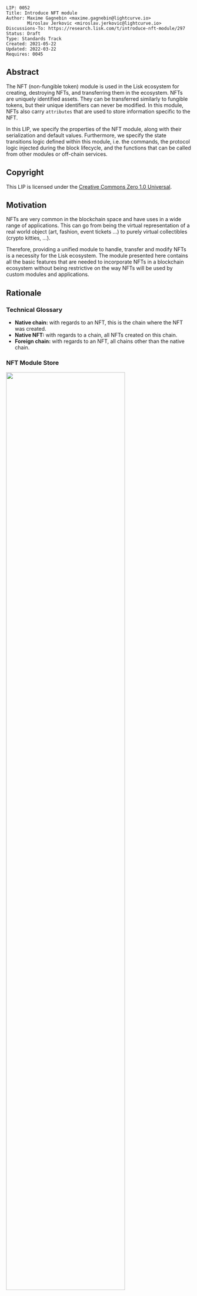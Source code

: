 ```
LIP: 0052
Title: Introduce NFT module
Author: Maxime Gagnebin <maxime.gagnebin@lightcurve.io>
        Miroslav Jerkovic <miroslav.jerkovic@lightcurve.io>
Discussions-To: https://research.lisk.com/t/introduce-nft-module/297
Status: Draft
Type: Standards Track
Created: 2021-05-22
Updated: 2022-03-22
Requires: 0045
```

## Abstract

The NFT (non-fungible token) module is used in the Lisk ecosystem for creating, destroying NFTs, and transferring them in the ecosystem. NFTs are uniquely identified assets. They can be transferred similarly to fungible tokens, but their unique identifiers can never be modified. In this module, NFTs also carry `attributes` that are used to store information specific to the NFT.

In this LIP, we specify the properties of the NFT module, along with their serialization and default values. Furthermore, we specify the state transitions logic defined within this module, i.e. the commands, the protocol logic injected during the block lifecycle, and the functions that can be called from other modules or off-chain services.

## Copyright

This LIP is licensed under the [Creative Commons Zero 1.0 Universal](https://creativecommons.org/publicdomain/zero/1.0/).

## Motivation

NFTs are very common in the blockchain space and have uses in a wide range of applications. This can go from being the virtual representation of a real world object (art, fashion, event tickets ...) to purely virtual collectibles (crypto kitties, ...).

Therefore, providing a unified module to handle, transfer and modify NFTs is a necessity for the Lisk ecosystem. The module presented here contains all the basic features that are needed to incorporate NFTs in a blockchain ecosystem without being restrictive on the way NFTs will be used by custom modules and applications.

## Rationale

### Technical Glossary

- **Native chain:** with regards to an NFT, this is the chain where the NFT was created.
- **Native NFT:** with regards to a chain, all NFTs created on this chain.
- **Foreign chain:** with regards to an NFT, all chains other than the native chain.

### NFT Module Store

<img src="lip-0052/nft_module_store.png" width="80%">

_Figure 1: The NFT module store is divided into 5 substores. All NFTs held by users are stored sequentially in the user substore with keys given by the user address and the NFT ID._

#### NFT Store

The NFT store contains entries for all NFTs present on the native chain, as well as entries for all native NFTs that have been sent cross-chain to a foreign chain. Each entry contains three properties:

- The `owner` property can either be a 20 bytes long user address or a 4 bytes long chain ID. In the latter case, the NFT is a native NFT that has been sent cross-chain to a foreign chain and is escrowed.
- The `lockingModule` property stores the information regarding the locking status of the NFT. If the NFT is unlocked, this property will have the value `NFT_NOT_LOCKED`, whereas if the NFT is locked, this property will store the locking module name.
- The `attributes` property can be used by custom applications to store information about the NFT, or modify interactions with the NFT.

#### User Substore

In the proposed solution, all NFTs associated with a given address are stored sequentially in the user substore part of the state. In this way, getting all NFTs of a given account can be done efficiently. This is in contrast to specifications (like [ERC 721](https://github.com/ethereum/EIPs/blob/master/EIPS/eip-721.md) without optional extensions) where the NFT owner is only stored as one of the NFTs properties. We think that this feature is useful in an account-based blockchain ecosystem and the user substore is designed accordingly.

### NFT Identifier

To identify NFTs in the Lisk ecosystem, we introduce the `nftID`, a unique NFT identifier in the ecosystem. It is a 16 bytes long concatenation of the 4 bytes long `chainID`, the [chain ID][lip-0043] of the chain creating the NFT, the 4 bytes long serialization of a `collection` integer, chosen when the NFT is created, and a 8 bytes long serialization of an `index` integer, automatically assigned at the NFT creation.

This allows chains to define multiple sets of NFTs, each identified by their respective collection. Each collection can then easily have its own attributes schema and custom logic. For example, an art NFT exchange could have a different collection per artist, index being then a unique integer associated with each art piece of this artist.

### Cross-chain NFT Transfer

To allow cross-chain transfers of NFTs, we define a specific command which makes use of the [Interoperability module][lip-0045] and creates a [cross-chain message][lip-0049] with the relevant information. When sending NFTs cross-chain, it is crucial that every native chain can correctly escrow its native NFTs sent to a foreign chain. In this way, a native NFT can never be created by a foreign chain and sent across the ecosystem. When receiving non-native NFTs on a chain, users can query this NFT's native chain to make sure that the NFT is properly escrowed.

#### Transfer To and From the Native Chain

These specifications only allow NFTs to be transferred from or to their native chain. In particular, this means that NFT created on chain A cannot be transferred directly from chain B to chain C. This is required to allow the native chain to maintain escrowed NFTs correctly.

### Attributes

Each NFT is stored with `attributes` property, a byte sequence that is not deserialized by the NFT module. Each custom module using an NFT collection should define schemas to serialize and deserialize the `attributes` property of NFTs of their collection.

When an NFT is sent to another chain, the `attributes` property of the NFT can be modified according to specifications set on the receiving chain. For this reason, custom modules specifying an NFT collection must also implement the behavior to adopt when an NFT is returned with a modified `attributes` property. This custom behavior will compare the returned attributes with the ones stored with the escrowed NFT. If the returned NFT has an empty attributes, the native chain will restore the attributes as stored, this can be used to save on cross-chain messages size when returning non-modified NFTs to their native chains.

### Protocol Logic for Other Modules

The NFT module provides the following functions to modify the NFT state. Any other modules should use those functions to modify the NFT state. The NFT state should never be modified from outside the module without using one of the provided functions as this could result in unexpected behavior and could cause an improper state transition.

#### create

This function is used to create a new NFT. The NFT will always be native to the chain creating it. The index of the created NFT will be the next available index, as specified by the max index corresponding to the collection.

#### destroy

This function is used to destroy NFTs. The NFT will be removed from the NFT substore and cannot be retrieved. The use of this function is limited to destroying native NFTs.

#### transfer

This function is used to transfer ownership of NFTs within one chain.

#### transferCrossChain

This function is used to transfer ownership of NFTs across chains in the Lisk ecosystem.

#### lock

This function is used to lock an NFT to a module. A locked NFT cannot be transferred (within the chain or across chains). This can be useful, for example, when the NFT is used as a deposit for a service. Module is specified both when locking and unlocking the NFT, thus preventing NFTs being accidentally locked and unlocked by different modules.

#### unlock

This function is used to unlock an NFT that was locked to a module.

#### setAttributes

This function is used to modify the attributes of NFTs. Each custom module can define the rules surrounding modifying NFT attributes and should call this function. This function will be executed even if the NFT is locked.

#### recover

This function should only be called by the [Interoperability module][lip-0045] to trigger the recovery of NFTs escrowed to terminated chains.

## Specification

### Notation and Constants

The following constants are used throughout the document:

| Name                                   | Type   | Value                |
| -------------------------------------- | ------ | -------------------- |
| **Interoperability Constants**         |        |                      |
| `MIN_RETURN_FEE`                       | uint64 | 1000                 |
| **NFT Module Constants**               |        |                      |
| `MODULE_NAME_NFT`                      | string | "nft"                |
| `COMMAND_NAME_TRANSFER`                | string | "transfer"           |
| `COMMAND_NAME_CROSS_CHAIN_TRANSFER`    | string | "transferCrossChain" |
| `CROSS_CHAIN_COMMAND_NAME_TRANSFER`    | string | TBD                  |
| `CHAIN_ID_ALIAS_NATIVE`                | bytes  | 0x 00 00 00 00       |
| `NFT_NOT_LOCKED`                       | string | `MODULE_NAME_NFT`    |
| `MAX_BYTE_LENGTH_ATTRIBUTES`           | uint32 | 9 \* 1024            |
| `CCM_STATUS_OK`                        | uint32 | 0                    |
| `CCM_STATUS_NFT_NOT_SUPPORTED`         | uint32 | 64                   |
| `CCM_STATUS_NFT_PROTOCOL_VIOLATION`    | uint32 | 65                   |
| **Store Constants**                    |        |                      |
| `SUBSTORE_PREFIX_NFT`                  | bytes  | 0x00 00              |
| `SUBSTORE_PREFIX_USER`                 | bytes  | 0x80 00              |
| `SUBSTORE_PREFIX_COLLECTION`           | bytes  | 0xc0 00              |
| `SUBSTORE_PREFIX_AVAILABLE_COLLECTION` | bytes  | 0xd0 00              |
| `SUBSTORE_PREFIX_TERMINATED_ESCROW`    | bytes  | TBD                  |
| `SUBSTORE_KEY_LENGTH_NFT`              | uint32 | 16                   |
| **General Constants**                  |        |                      |
| `ADDRESS_LENGTH`                       | uint32 | 20                   |
| `MIN_MODULE_NAME_LENGTH`               | uint32 | 1                    |
| `MAX_MODULE_NAME_LENGTH`               | uint32 | 32                   |
| `NFT_ID_LENGTH`                        | uint32 | 16                   |
| `CHAIN_ID_LENGTH`                      | uint32 | 4                    |
| `EMPTY_BYTES`                          | bytes  | ""                   |

### Event Names and Results

| Name                               | Type   | Value                  | Description                                                                                |
| ---------------------------------- | ------ | ---------------------- | ------------------------------------------------------------------------------------------ |
| **Names**                          |        |                        |                                                                                            |
| `EVENT_NAME_TRANSFER`              | string | "transfer"             | Name of the events emitted during NFT transfer.                                            |
| `EVENT_NAME_TRANSFER_CROSS_CHAIN`  | string | "transferCrossChain"   | Name of the events emitted during cross-chain NFT transfer.                                |
| `EVENT_NAME_CCM_TRANSFER`          | string | "ccmTransfer"          | Name of the events emitted during execution of cross-chain NFT transfer messages.          |
| `EVENT_NAME_CREATE`                | string | "create"               | Name of the events emitted during calls to the [create](#create-2) function.               |
| `EVENT_NAME_DESTROY`               | string | "destroy"              | Name of the events emitted during calls to the [destroy](#destroy-2) function.             |
| `EVENT_NAME_INITIALIZE_COLLECTION` | string | "initializeCollection" | Name of the events emitted during initialization of collection substore entry.             |
| `EVENT_NAME_LOCK`                  | string | "lock"                 | Name of the events emitted during calls to the [lock](#lock-2) function.                   |
| `EVENT_NAME_UNLOCK`                | string | "unlock"               | Name of the events emitted during calls to the [unlock](#unlock-2) function.               |
| `EVENT_NAME_SET_ATTRIBUTES`        | string | "setAttributes"        | Name of the events emitted during calls to the [setAttributes](#setattributes-2) function. |
| `EVENT_NAME_RECOVER`               | string | "recover"              | Name of the events emitted during calls to the [recover](#recover-2) function.             |
| **Result codes**                   |        |                        |                                                                                            |
| `RESULT_SUCCESSFUL`                | uint32 | 0                      | Successful result code for events.                                                         |
| `RESULT_ATTRIBUTES_TOO_LONG`       | uint32 | 1                      | Used when `attributes` input is too long.                                                  |
| `RESULT_COLLECTION_DOES_NOT_EXIST` | uint32 | 2                      | Used when collection substore entry does not exist.                                        |
| `RESULT_NFT_NOT_NATIVE`            | uint32 | 3                      | Used when NFT is not native to either the sending chain or the receiving chain.            |
| `RESULT_NFT_DOES_NOT_EXIST`        | uint32 | 4                      | Used when NFT substore entry does not exist.                                               |
| `RESULT_COLLECTION_ALREADY_EXISTS` | uint32 | 5                      | Used when collection substore entry already exists.                                        |
| `RESULT_NFT_LOCKED`                | uint32 | 6                      | Used when transfer fails due to NFT being locked.                                          |
| `RESULT_INITIATED_BY_NONOWNER`     | uint32 | 7                      | Used when transfer fails due to not being initiated by the NFT owner.                      |
| `RESULT_NFT_ALREADY_LOCKED`        | uint32 | 8                      | Used when locking fails due to NFT being already locked.                                   |
| `RESULT_UNAUTHORIZED_UNLOCK`       | uint32 | 9                      | Used when NFT unlock fails due to being requested by a module that did not lock it.        |
| `RESULT_INVALID_ARGUMENTS`         | uint32 | 10                     | Used when the recover function fails because of invalid inputs.                            |

### Type Definitions

| Name          | Type   | Validation                                                                                                                                                                                                                                  | Description                                          |
| ------------- | ------ | ------------------------------------------------------------------------------------------------------------------------------------------------------------------------------------------------------------------------------------------- | ---------------------------------------------------- |
| `Address`     | bytes  | Must be of length `ADDRESS_LENGTH`.                                                                                                                                                                                                         | Address of an account.                               |
| `Module`      | string | Must be of length at least `MIN_MODULE_NAME_LENGTH` and at most `MAX_MODULE_NAME_LENGTH`.                                                                                                                                                   | Used for identifying modules.                        |
| `NFTID`       | bytes  | Must be of length `NFT_ID_LENGTH`.                                                                                                                                                                                                          | Used for NFT identifiers.                            |
| `ChainID`     | bytes  | Must be of length `CHAIN_ID_LENGTH`.                                                                                                                                                                                                        | Used for chain identifiers.                          |
| `Transaction` | object | Must follow the `transactionSchema` schema defined in the [LIP 0068][lip-0068] with the only difference that `params` property is not serialized and contains the values of parameters of `paramsSchema` for the corresponding transaction. | An object representing a non-serialized transaction. |
| `CCM`         | object | Must follow the `crossChainMessageSchema` schema defined in [LIP 0049][lip-0049#ccmschema].                                                                                                                                                 | The type of cross-chain messages.                    |

#### uint32be Function

The function `uint32be(x)` returns the big endian uint32 serialization of an integer `x`, with `0 <= x < 2^32`. This serialization is always 4 bytes long.

#### uint64be Function

The function `uint64be(x)` returns the big endian uint64 serialization of an integer `x`, with `0 <= x < 2^64`. This serialization is always 8 bytes long.

#### length Function

In this LIP, `length(byteSequence)` returns the length in bytes of `byteSequence`.

#### Logic from Other Modules

Calling a function `fct` from the [Interoperability module][lip-0045] is represented by `Interoperability.fct(required inputs)`.

### NFT Identification

All NFTs in the ecosystem are identified by using the following three values:

- `chainID`, always the chain ID of the chain that created the NFT,
- `collection`, an integer specified at NFT creation,
- `index`, assigned at NFT creation to the next available index in the collection.

In this LIP, the NFT identifier `nftID` is a 16 bytes long concatenation of the `chainID` of the NFT native chain and the serializations of `collection` and `index`: `nftID = chainID + uint32be(collection) + uint64be(index)`. This is for example used in all input formats for the module's exposed logics. This allows the exposed logic interfaces to be simple and uniform.

#### Supported NFTs

The NFT module contains a function used when receiving cross-chain NFT transfers to assert the support for non-native NFTs. It should return a boolean, depending on the configuration of the NFT module. For the rest of this LIP, this function is written `isNFTSupported(nftID)`.

### NFT Module Store

The store keys and schemas for value serialization of the NFT module store are set as follows:

#### NFT Substore

- The substore prefix is set to `SUBSTORE_PREFIX_NFT`.
- Each store key is an NFT ID: `nftID`.
- Each store value is the serialization of an object following `NFTStoreSchema`.

```java
NFTStoreSchema = {
    "type": "object",
    "required": [
        "owner",
        "lockingModule",
        "attributes"
    ],
    "properties": {
        "owner": {
            "dataType": "bytes",
            "fieldNumber": 1
        },
        "lockingModule": {
            "dataType": "string",
            "minLength": MIN_MODULE_NAME_LENGTH,
            "maxLength": MAX_MODULE_NAME_LENGTH,
            "pattern": "^[a-zA-Z0-9]*$]",
            "fieldNumber": 2
        },
        "attributes": {
            "dataType": "bytes",
            "maxLength": MAX_BYTE_LENGTH_ATTRIBUTES,
            "fieldNumber": 3
        }
    }
}
```

#### User Substore

- The substore prefix is set to `SUBSTORE_PREFIX_USER`.
- Each store key is a concatenation of an address and a NFT ID: `address` + `nftID`.
- Each store value is the serialization of an object following `userStoreSchema`.

```java
userStoreSchema = {
    "type": "object",
    "required": ["exists"],
    "properties": {
        "exists": {
            "dataType": "boolean",
            "fieldNumber": 1
        }
    }
}
```

#### Collection Substore

- The substore prefix is set to `SUBSTORE_PREFIX_COLLECTION`.
- Each store key is a collection: `uint32be(collection)`.
- Each store value is the serialization of an object following `collectionStoreSchema`.

```java
collectionStoreSchema = {
    "type": "object",
    "required": ["nextAvailableIndex"],
    "properties": {
        "nextAvailableIndex": {
            "dataType": "uint64",
            "fieldNumber": 1
        }
    }
}
```

#### Available Collection Substore

- The substore prefix is set to `SUBSTORE_PREFIX_AVAILABLE_COLLECTION`.
- Each store key is the empty bytes.
- Each store value is the serialization of an object following `availableCollectionStoreSchema`.

```java
availableCollectionStoreSchema = {
    "type": "object",
    "required": ["nextAvailableCollection"],
    "properties": {
        "nextAvailableCollection": {
            "dataType": "uint32",
            "fieldNumber": 1
        }
    }
}
```

#### Terminated Escrow Substore

- The substore prefix is set to `SUBSTORE_PREFIX_TERMINATED_ESCROW`.
- Each store key is the `terminatedChainID`.
- Each store value is the serialization of an object following `terminatedEscrowStoreSchema`.

```java
terminatedEscrowStoreSchema = {
    "type": "object",
    "required": ["terminatedEscrow"],
    "properties": {
        "terminatedEscrow": {
            "dataType": "boolean",
            "fieldNumber": 1
        }
    }
}
```

#### Store Notation

For the rest of this proposal:

- Let `NFTStore(nftID)` be the NFT substore entry with store key `nftID`.
- Let `userStore(address, nftID)` be the user substore entry with store key `address` + `nftID`.
- Let `collectionStore(collection)` be the collection substore entry with store key `uint32be(collection)`.
- Let `nextAvailableCollection` be the `nextAvailableCollection` property of the entry of the available collection substore.
- Let `terminatedEscrowStore(terminatedChainID)` be the terminated escrow substore entry with store key `terminatedChainID`.

### Commands

The module provides the following commands to modify the NFT store.

#### NFT Transfer

Transactions executing this command have:

- `module = MODULE_NAME_NFT`
- `command = COMMAND_NAME_TRANSFER`

##### Parameters Schema

The `params` property of an NFT transfer transaction follows the schema `NFTTransferParamsSchema`.

```java
NFTTransferParamsSchema = {
    "type": "object",
    "required": [
        "nftID",
        "recipientAddress"
    ],
    "properties": {
        "nftID": {
            "dataType": "bytes",
            "length": NFT_ID_LENGTH,
            "fieldNumber": 1,
        },
        "recipientAddress": {
            "dataType": "bytes",
            "length": ADDRESS_LENGTH,
            "fieldNumber": 2
        }
    }
}
```

##### Verification

```python
def verify(trs: Transaction) -> None:

    senderAddress = SHA256(trs.senderPublicKey)[:ADDRESS_LENGTH]
    nftID = trs.params.nftID
    recipientAddress = trs.params.recipientAddress

    if NFTStore(nftID).lockingModule != NFT_NOT_LOCKED:
        raise Exception("NFT is locked.")

    if NFTStore(nftID).owner != senderAddress:
        raise Exception("Sender is not the NFT owner.")
```

##### Execution

```python
def execute(trs: Transaction) -> None:

    senderAddress = SHA256(trs.senderPublicKey)[:ADDRESS_LENGTH]
    nftID = trs.params.nftID
    recipientAddress = trs.params.recipientAddress

    transfer(senderAddress, recipientAddress, nftID)
```

Here, [transfer](#transfer-2) is the internal function that tranfers the ownership of the NFT within one chain.

#### Cross-chain NFT Transfer

Transactions executing this command have:

- `module = MODULE_NAME_NFT`
- `command = COMMAND_NAME_CROSS_CHAIN_TRANSFER`

##### Parameters Schema

The `params` property of a cross-chain NFT transfer transaction follows the schema `crossChainTransferParamsSchema`.

```java
crossChainTransferParamsSchema = {
    "type": "object",
    "required": [
        "nftID",
        "receivingChainID",
        "recipientAddress",
        "messageFee"
    ],
    "properties": {
        "nftID": {
            "dataType": "bytes",
            "length": NFT_ID_LENGTH,
            "fieldNumber": 1,
        },
        "receivingChainID": {
            "dataType": "bytes",
            "length": CHAIN_ID_LENGTH,
            "fieldNumber": 2
        },
        "recipientAddress": {
            "dataType": "bytes",
            "length": ADDRESS_LENGTH,
            "fieldNumber": 3
        },
        "messageFee": {
            "dataType": "uint64",
            "fieldNumber": 4
        }
    }
}
```

##### Verification

```python
def verify(trs: Transaction) -> None:

    chainID = nftID[:CHAIN_ID_LENGTH]

    if NFTStore(nftID).lockingModule != NFT_NOT_LOCKED:
        raise Exception("NFT is locked.")

    if NFTStore(nftID).owner != senderAddress:
        raise Exception("Sender is not the NFT owner.")

    if chainID not in [CHAIN_ID_ALIAS_NATIVE, receivingChainID]:
        raise Exception("NFT must be native to either to the mainchain or receiving chain.")
```

##### Execution

```python
def execute(trs: Transaction) -> None:

    senderAddress = SHA256(trs.senderPublicKey)[:ADDRESS_LENGTH]
    nftID = trs.params.nftID
    receivingChainID = trs.params.receivingChainID
    recipientAddress = trs.params.recipientAddress
    messageFee = trs.params.messageFee

    transferCrossChain(senderAddress, receivingChainID, recipientAddress, nftID, messageFee, True)
```

Here, [transferCrossChain](#transfercrosschain-2) function transfers ownership of NFTs across chains in the Lisk ecosystem.

### Executing Cross-chain Messages

#### Cross-chain NFT Transfer Message

Cross-chain messages executing this cross-chain command have:

- `module = MODULE_NAME_NFT`,
- `crossChainCommand = CROSS_CHAIN_COMMAND_NAME_TRANSFER`

##### Message Parameters Schema

The `params` property of cross-chain NFT transfers follows the `crossChainTransferMessageParamsSchema`.

```java
crossChainTransferMessageParamsSchema = {
    "type": "object",
    "required": [
        "nftID",
        "senderAddress"
        "recipientAddress",
        "attributes"
    ],
    "properties": {
        "nftID": {
            "dataType": "bytes",
            "length": NFT_ID_LENGTH,
            "fieldNumber": 1,
        },
        "senderAddress": {
            "dataType": "bytes",
            "length": ADDRESS_LENGTH,
            "fieldNumber": 2
        },
        "recipientAddress": {
            "dataType": "bytes",
            "length": ADDRESS_LENGTH,
            "fieldNumber": 3
        },
        "attributes": {
            "dataType": "bytes",
            "maxLength": MAX_BYTE_LENGTH_ATTRIBUTES,
            "fieldNumber": 4
        }
    }
}
```

##### Verification

```python
def verify(ccu: Transaction, ccm: CCM) -> None:

nftID = ccm.params.nftID
chainID = nftID[:CHAIN_ID_LENGTH]
sendingChainID = ccm.sendingChainID
senderAddress = ccm.params.senderAddress
ownChainID = Interoperability.getOwnChainAccount().ID

if chainID not in [ownChainID, sendingChainID]
    raise Exception("NFT is not native to either the sending chain or the receiving chain.")

if chainID == ownChainID and NFTStore(nftID).owner != ccm.sendingChain
    raise Exception("Sender is not the NFT owner.")

if chainID == sendingChainID and NFTStore(nftID) exists:
    raise Exception("NFT substore entry already exists.")
```

##### Execution

When executing a cross-chain NFT transfer message `ccm`, the logic below is followed.

```python
def execute(ccu: Transaction, ccm: CCM) -> None:

    nftID = ccm.params.nftID
    chainID = nftID[:CHAIN_ID_LENGTH]
    sendingChainID = ccm.sendingChainID
    senderAddress = ccm.params.senderAddress
    recipientAddress = ccm.params.recipientAddress
    receivedAttributes = ccm.params.attributes
    ownChainID = Interoperability.getOwnChainAccount().ID
    storedAttributes = NFTStore(nftID).attributes
    collection = nftID[5:8]

    if chainID == ownChainID:
        if ccm.status == CCM_STATUS_OK:
            newAttributes = getNewAttributes(collection, storedAttributes, receivedAttributes)
            newOwner = recipientAddress
        else:
            newAttributes = storedAttributes
            newOwner = senderAddress
        
        NFTStore(nftID).owner = newOwner
        NFTStore(nftID).attributes = newAttributes
        createUserEntry(newOwner, nftID)

    else: # chainID == sendingChainID
        if isNFTSupported(nftID) == FALSE:
            if (ccm.fee >= MIN_RETURN_FEE * length(ccm)
                and ccm.status == CCM_STATUS_OK):
                Interoperability.error(ccm, CCM_STATUS_NFT_NOT_SUPPORTED)
            stop ccm execution
        if ccm.status == CCM_STATUS_OK:
            createNFTEntry(nftID, recipientAddress, receivedAttributes)
            createUserEntry(recipientAddress, nftID)
        else:
            createNFTEntry(nftID, senderAddress, receivedAttributes)
            createUserEntry(senderAddress, nftID)

    emitEvent(
        module = MODULE_NAME_NFT,
        name = EVENT_NAME_CCM_TRANSFER,
        data = {
            "senderAddress": senderAddress,
            "recipientAddress": recipientAddress,
            "nftID": nftID,
            "receivingChainID": receivingChainID,
            "result": RESULT_SUCCESSFUL
        },
        topics=[senderAddress, recipientAddress]
```

### Events

#### transfer

This event has `name = EVENT_NAME_TRANSFER`, and is emitted when the transfer function is called.

##### Topics

- `senderAddress`: the address of the sending account.
- `recipientAddress`: the address of the receiving account.

##### Data

```java
transferEventDataSchema = {
    "type": "object",
    "required": ["senderAddress", "recipientAddress", "nftID", "result"],
    "properties": {
        "senderAddress": {
            "dataType": "bytes",
            "length": ADDRESS_LENGTH,
            "fieldNumber": 1
        },
        "recipientAddress": {
            "dataType": "bytes",
            "length": ADDRESS_LENGTH,
            "fieldNumber": 2
        },
        "nftID": {
            "dataType": "bytes",
            "length": NFT_ID_LENGTH,
            "fieldNumber": 3
        },
        "result": {
            "dataType": "uint32",
            "fieldNumber": 4
        },
    }
}
```

#### transferCrossChain

This event has `name = EVENT_NAME_TRANSFER_CROSS_CHAIN`, and is emitted when the transferCrossChain function is called.

##### Topics

- `senderAddress`: the address of the sending account.
- `recipientAddress`: the address of the receiving account.
- `receivingChainID`: the chain ID of the receiving chain.

##### Data

```java
transferCrossChainEventDataSchema = {
    "type": "object",
    "required": ["senderAddress", "recipientAddress", "nftID", "receivingChainID", "result"],
    "properties": {
        "senderAddress": {
            "dataType": "bytes",
            "length": ADDRESS_LENGTH,
            "fieldNumber": 1
        },
        "recipientAddress": {
            "dataType": "bytes",
            "length": ADDRESS_LENGTH,
            "fieldNumber": 2
        },
        "nftID": {
            "dataType": "bytes",
            "length": NFT_ID_LENGTH,
            "fieldNumber": 3
        },
        "receivingChainID": {
            "dataType": "bytes",
            "length": CHAIN_ID_LENGTH,
            "fieldNumber": 4
        },
        "result": {
            "dataType": "bytes",
            "length": "uint32",
            "fieldNumber": 5
        }
    }
}
```

#### ccmTransfer

This event has `name = EVENT_NAME_CCM_TRANSFER`, and is emitted during the execution of cross-chain NFT transfer messages.

##### Topics

- `senderAddress`: the address of the sending account.
- `recipientAddress`: the address of the receiving account.
- `receivingChainID`: the chain ID of the receiving chain.

##### Data

```java
ccmTransferEventDataSchema = {
    "type": "object",
    "required": ["senderAddress", "recipientAddress", "nftID", "receivingChainID", "result"],
    "properties": {
        "senderAddress": {
            "dataType": "bytes",
            "length": ADDRESS_LENGTH,
            "fieldNumber": 1
        },
        "recipientAddress": {
            "dataType": "bytes",
            "length": ADDRESS_LENGTH,
            "fieldNumber": 2
        },
        "nftID": {
            "dataType": "bytes",
            "length": NFT_ID_LENGTH,
            "fieldNumber": 3
        },
        "receivingChainID": {
            "dataType": "bytes",
            "length": CHAIN_ID_LENGTH,
            "fieldNumber": 4
        },
        "result": {
            "dataType": "bytes",
            "length": "uint32",
            "fieldNumber": 5
        }
    }
}
```

#### create

This event has `name = EVENT_NAME_CREATE`, and is emitted when the create function is called.

##### Topics

- `address`: the address of the account that created the NFT.
- `nftID`: ID of the created NFT.

##### Data

```java
createEventDataSchema = {
    "type": "object",
    "required": ["nftID", "address", "collection", "attributes", "result"],
    "properties": {
        "nftID": {
            "dataType": "bytes",
            "length": NFT_ID_LENGTH,
            "fieldNumber": 1
        },
        "address": {
            "dataType": "bytes",
            "length": ADDRESS_LENGTH,
            "fieldNumber": 2
        },
        "collection": {
            "dataType": "uint32",
            "fieldNumber": 3
        },
        "attributes": {
            "dataType": "bytes",
            "maxLength": MAX_BYTE_LENGTH_ATTRIBUTES,
            "fieldNumber": 4
        },
        "result": {
            "dataType": "uint32"
            "fieldNumber": 5
        }
    }
}
```

#### destroy

This event has `name = EVENT_NAME_DESTROY`, and is emitted when the destroy function is called.

##### Topics

- `address`: the address of the NFT owner.
- `nftID`: ID of the destroyed NFT.

##### Data

```java
destroyEventDataSchema = {
    "type": "object",
    "required": ["nftID", "result"],
    "properties": {
        "nftID": {
            "dataType": "bytes",
            "length": NFT_ID_LENGTH,
            "fieldNumber": 1
        },
        "result": {
            "dataType": "uint32",
            "fieldNumber": 2
        }
    }
}
```

#### initializeCollection

This event has `name = EVENT_NAME_INITIALIZE_COLLECTION`, and is emitted when the initializeCollection function is called.

##### Topics

There are no topics for this event.

##### Data

```java
initializeCollectionEventDataSchema = {
    "type": "object",
    "required": ["collection", "result"],
    "properties": {
        "collection": {
            "dataType": "uint32",
            "fieldNumber": 1
        },
        "result": {
            "dataType": "uint32",
            "fieldNumber": 2
        }
    }
}
```

#### lock

This event has `name = EVENT_NAME_LOCK`, and is emitted when the lock function is called.

##### Topics

There are no topics for this event.

##### Data

```java
lockEventDataSchema = {
    "type": "object",
    "required": ["module", "nftID", "result"],
    "properties": {
        "module": {
            "dataType": "string",
            "minLength": MIN_MODULE_NAME_LENGTH,
            "maxLength": MAX_MODULE_NAME_LENGTH,
            "fieldNumber": 1
        },
        "nftID": {
            "dataType": "bytes",
            "length": NFT_ID_LENGTH,
            "fieldNumber": 2
        },
        "result": {
            "dataType": "uint32",
            "fieldNumber": 3
        }
    }
}
```

#### unlock

This event has `name = EVENT_NAME_UNLOCK`, and is emitted when the unlock function is called.

##### Topics

There are no topics for this event.

##### Data

```java
unlockEventDataSchema = {
    "type": "object",
    "required": ["module", "nftID", "result"],
    "properties": {
        "module": {
            "dataType": "string",
            "minLength": MIN_MODULE_NAME_LENGTH,
            "maxLength": MAX_MODULE_NAME_LENGTH,
            "fieldNumber": 1
        },
        "nftID": {
            "dataType": "bytes",
            "length": NFT_ID_LENGTH,
            "fieldNumber": 2
        },
        "result": {
            "dataType": "uint32",
            "fieldNumber": 3
        }
    }
}
```

#### setAttributes

This event has `name = EVENT_NAME_SET_ATTRIBUTES`, and is emitted when the setAttributes function is called.

##### Topics

There are no topics for this event.

##### Data

```java
setAttributesEventDataSchema = {
    "type": "object",
    "required": ["attributes", "nftID", "result"],
    "properties": {
        "attributes": {
            "dataType": "bytes",
            "maxLength": MAX_BYTE_LENGTH_ATTRIBUTES,
            "fieldNumber": 1
        },
        "nftID": {
            "dataType": "bytes",
            "length": NFT_ID_LENGTH,
            "fieldNumber": 2
        },
        "result": {
            "dataType": "uint32",
            "fieldNumber": 3
        }
    }
}
```

#### recover

This event has `name = EVENT_NAME_RECOVER`, and is emitted when the recover function is called.

##### Topics

There are no topics for this event.

##### Data

```java
recoverEventDataSchema = {
    "type": "object",
    "required": ["terminatedChainID", "nftID", "result"],
    "properties": {
        "terminatedChainID": {
            "dataType": "bytes",
            "maxLength": CHAIN_ID_LENGTH,
            "fieldNumber": 1
        },
        "nftID": {
            "dataType": "bytes",
            "length": NFT_ID_LENGTH,
            "fieldNumber": 2
        },
        "result": {
            "dataType": "uint32",
            "fieldNumber": 3
        }
    }
}
```

### Internal Functions

#### createNFTEntry

```python
def createNFTEntry(nftID: NFTID, address: Address, attributes: bytes) -> None:

    create substore entry with
        substorePrefix = SUBSTORE_PREFIX_NFT
        key =  nftID
        value = encode(
            schema = NFTStoreSchema,
            object = {
                "owner": address,
                "lockingModule": NFT_NOT_LOCKED,
                "attributes": attributes
            }
        )
```

#### deleteNFTEntry

```python
def deleteNFTEntry(nftID: NFTID) -> None:

    delete substore entry with
        substorePrefix = SUBSTORE_PREFIX_NFT
        key = nftID
```

#### createUserEntry

```python
def createUserEntry(address: Address, nftID: NFTID) -> None:

    create substore entry with
        substorePrefix = SUBSTORE_PREFIX_USER
        key = address + nftID
        value = encode(
            schema = userStoreSchema,
            object = {
               "exists": True
            }
        )
```

#### deleteUserEntry

```python
def deleteUserEntry(address: Address, nftID: NFTID) -> None:

    delete substore entry with
        substorePrefix = STORE_PREFIX_USER
        key = address + nftID
```

#### canonicalNFTID

```python
def canonicalNFTID(nftID: NFTID) -> bytes:

    chainID = nftID[:CHAIN_ID_LENGTH]
    collectionBytes = nftID[4:8]
    indexBytes = nftID[8:16]

    if chainID == Interoperability.getOwnChainAccount().ID:
        return CHAIN_ID_ALIAS_NATIVE + collectionBytes + indexBytes
    else:
        return nftID
```

This function will return the input `nftID` in the case `interoperabiliby.getOwnChainAccount()` cannot be called.

### NFT Attributes

For all NFT collections, native chains must implement the function `getNewAttributes(collection, storedAttributes, receivedAttributes)` which is used whenever an NFT from this collection is received from another chain. The function `getNewAttributes` must always return a byte array of length at most `MAX_BYTE_LENGTH_ATTRIBUTES` bytes.

For all values of `collection` and `storedAttributes`, this function must be defined as `getNewAttributes(collection, storedAttributes, EMPTY_BYTES) = storedAttributes`.

This function's default behavior is to always overwrite the received attributes with the ones in the NFT substore:

```python
def defaultGetNewAttributes(collection: uint32, storedAttributes: bytes, receivedAttributes: bytes) -> bytes:

    return storedAttributes
```

### Protocol Logic for Other Modules

#### getAttributes

This function returns the `attributes` of an NFT.

```python
def getAttributes(
    nftID: NFTID
    ) -> bytes:

    nftID = canonicalNFTID(nftID)
    if NFTStore(nftID) does not exist:
        raise Exception("NFT substore entry does not exist.")

    return NFTStore(nftID).attributes
```

#### getLockingModule

This function returns the locking status of an NFT.

```python
def getLockingModule(
    nftID: NFTID
    ) -> string:

    nftID = canonicalNFTID(nftID)
    if NFTStore(nftID) does not exist:
        raise Exception("NFT substore entry does not exist.")

    return NFTStore(nftID).lockingModule
```

#### getNFTowner

This function returns the owner of an NFT.

```python
def getNFTowner(
    nftID: NFTID
    ) -> Address:

    nftID = canonicalNFTID(nftID)
    if NFTStore(nftID) does not exist:
        raise Exception("NFT substore entry does not exist.")

    return NFTStore(nftID).owner
```

#### getNextAvailableIndex

This function returns the max index of a collection.

```python
def getNextAvailableIndex(
    collection: uint32
    ) -> uint64:

    if collectionStore(collection) does not exist:
        raise Exception("Collection substore entry does not exist.")

    return collectionStore(collection).nextAvailableIndex
```

#### getNextAvailableCollection

This function returns the next available collection.

```python
def getNextAvailableCollection() -> uint32:
    return nextAvailableCollection
```

#### create

This function creates an NFT.

```python
def create(
    address: Address,
    collection: uint32,
    attributes: bytes
    ) -> None:

    index = collectionStore(collection).nextAvailableIndex
    nftID = CHAIN_ID_ALIAS_NATIVE + uint32be(collection) + uint64be(index)

    if length(attributes) > MAX_BYTE_LENGTH_ATTRIBUTES bytes:
        emitFailedCreateEvent(nftID, address, collection, attributes, RESULT_ATTRIBUTES_TOO_LONG)
        raise Exception("Atrributes exceed the maximum byte length.")
    if collectionStore(collection) does not exist:
        emitFailedCreateEvent(nftID, address, collection, attributes, RESULT_COLLECTION_DOES_NOT_EXIST)
        raise Exception("Collection substore entry does not exist.")

    createNFTEntry(nftID, address, attributes)
    createUserEntry(address, nftID)
    collectionStore(collection).nextAvailableIndex += 1

    emitEvent(
        module = MODULE_NAME_NFT,
        name = EVENT_NAME_CREATE,
        data = {
            "nftID": nftID,
            "address": address,
            "collection": collection,
            "attributes": attributes,
            "result": RESULT_SUCCSESSFUL
        },
        topics = [address, nftID]
    )

    def emitFailedCreateEvent(
        nftID: nftID,
        address: Address,
        collection: uint32,
        attributes: bytes,
        result: uint32
    ) -> None:

        emitPersistentEvent(
            module = MODULE_NAME_NFT,
            name = EVENT_NAME_CREATE,
            data = {
                "nftID": nftID,
                "address": address,
                "collection": collection,
                "attributes": attributes,
                "result": result
            },
            topics = [address, nftID]
        )
```

#### destroy

This function destroys an NFT.

```python
def destroy(
    nftID: NFTID
    ) -> None:

    nftID = canonicalNFTID(nftID)
    if nftID.chainID != CHAIN_ID_ALIAS_NATIVE:
        emitFailedDestroyEvent(nftID, RESULT_NFT_NOT_NATIVE)
        raise Exception("NFT is not native.")
    if NFTStore(nftID) does not exist:
        emitFailedDestroyEvent(nftID, RESULT_NFT_DOES_NOT_EXIST)
        raise Exception("NFT substore entry does not exist.")

    address = NFTStore(nftID).owner
    deleteNFTEntry(nftID)
    deleteUserEntry(address, nftID)

    emitEvent(
        module = MODULE_NAME_NFT,
        name = EVENT_NAME_DESTROY,
        data = {
            "nftID": nftID,
            "result": RESULT_SUCCSESSFUL
        },
        topics = [address, nftID]
    )

    def emitFailedDestroyEvent(
        nftID: NFTID,
        result: uint32
    ) -> None:

        emitPersistentEvent(
            module = MODULE_NAME_NFT,
            name = EVENT_NAME_DESTROY,
            data = {
                "nftID": nftID,
                "result": result
            },
            topics = [address, nftID]
        )
```

#### initializeCollection

This function creates a new collection substore entry.

```python
def initializeCollection(
    collection: uint32
    ) -> None

    if collectionStore(collection) exists:
        emitFailedInitializeCollectionEvent(collection, RESULT_COLLECTION_ALREADY_EXISTS)
        raise Exception("Collection substore entry already exists.")

    create substore entry with
        substorePrefix = SUBSTORE_PREFIX_COLLECTION
        key = uint32be(collection)
        value = encode(
            schema = collectionStoreSchema,
            object = {
                "nextAvailableIndex": 0
            }
        )

    if collection >= nextAvailableCollection:
        nextAvailableCollection = collection + 1
    return collection

    emitEvent(
        module = MODULE_NAME_NFT,
        name = EVENT_NAME_INITIALIZE_COLLECTION,
        data = {
            "collection": collection,
            "result": RESULT_SUCCESSFUL
        },
        topics = []
    )

    def emitFailedInitializeCollectionEvent(
        collection: collection,
        result: uint32
    ) -> None:

        emitPersistentEvent(
            module = MODULE_NAME_NFT,
            name = EVENT_NAME_INITIALIZE_COLLECTION,
            data = {
                "collection": collection,
                "result": result
            },
            topics = []
        )
```

#### transfer

This function transfers ownership of NFTs within one chain.

```python
def transfer(
    senderAddress: Address,
    recipientAddress: Address,
    nftID: NFTID
) -> None:

    nftID = canonicalNFTID(nftID)

    if NFTStore(nftID).lockingModule != NFT_NOT_LOCKED
        emitFailedTransferEvent(senderAddress, recipientAddress, nftID, RESULT_NFT_LOCKED)
        raise Exception("NFT is locked.")

    if NFTStore(nftID).owner != senderAddress:
        emitFailedTransferEvent(senderAddress, recipientAddress, nftID, RESULT_INITIATED_BY_NONOWNER)
        raise Exception("Transfer not initiated by the NFT owner.")

    deleteUserEntry(senderAddress, nftID)
    createUserEntry(recipientAddress, nftID)
    NFTStore(nftID).owner = recipientAddress

    emitEvent(
        module = MODULE_NAME_NFT,
        name = EVENT_NAME_TRANSFER,
        data = {
            "senderAddress": senderAddress,
            "recipientAddress": recipientAddress,
            "nftID": nftID,
            "result": RESULT_SUCCESSFUL
        },
        topics=[senderAddress, recipientAddress]
    )

    def emitFailedTransferEvent(
        senderAddress: Address,
        recipientAddress: Address,
        nftID: NFTID,
        result: uint32
    ) -> None:

        emitPersistentEvent(
            module = MODULE_NAME_NFT,
            name = EVENT_NAME_TRANSFER,
            data = {
                "senderAddress": senderAddress,
                "recipientAddress": recipientAddress,
                "nftID": nftID,
                "result": result
            },
            topics = [senderAddress, recipientAddress]
        )
```

#### transferCrossChain

This function transfers ownership of NFTs across chains in the Lisk ecosystem.

```python
def transferCrossChain(
    senderAddress: Address,
    receivingChainID: ChainID,
    recipientAddress: Address,
    nftID: NFTID,
    messageFee: uint64,
    includeAttributes: bool
) -> None:

    nftID = canonicalNFTID(nftID)
    chainID = nftID[:CHAIN_ID_LENGTH]

    if chainID not in [CHAIN_ID_ALIAS_NATIVE, receivingChainID]:
        emitFailedTransferCrossChainEvent(senderAddress, receivingChainID, recipientAddress, nftID, messageFee, includeAttributes, RESULT_NFT_NOT_NATIVE)
        raise Exception("NFT must be native either to the sending chain or the receiving chain.")

    if NFTStore(nftID).lockingModule != NFT_NOT_LOCKED:
        emitFailedTransferCrossChainEvent(senderAddress, receivingChainID, recipientAddress, nftID, messageFee, includeAttributes, RESULT_NFT_LOCKED)
        raise Exception("NFT is locked.")

    if NFTStore(nftID).owner != senderAddress:
        emitFailedTransferCrossChainEvent(senderAddress, receivingChainID, recipientAddress, nftID, messageFee, includeAttributes, RESULT_INITIATED_BY_NONOWNER)
        raise Exception("Transfer not initiated by the NFT owner.")

    if includeAttributes == True:
        attributes = NFTStore(nftID).attributes
    else:
        attributes = EMPTY_BYTES

    messageParams = {
        "nftID": nftID,
        "senderAddress": senderAddress,
        "recipientAddress": recipientAddress,
        "attributes": attributes,
    }

    serializedParams = serialization of messageParams following
                      crossChainTransferMessageParams schema

    if Interoperability.send(senderAddress,
                             NFT_MODULE_NAME,
                             CROSS_CHAIN_COMMAND_NAME_TRANSFER,
                             receivingChainID,
                             messageFee,
                             CCM_STATUS_OK,
                             serializedParams):
        deleteUserEntry(address, nftID)
        if chainID == CHAIN_ID_ALIAS_NATIVE:
            NFTStore(nftID).owner = receivingChainID
            chainID = Interoperability.getOwnChainAccount().ID
            nftID = chainID + nftID[5:16]
        else:
            deleteNFTEntry(nftID)
    else:
        transferCrossChain fails

    emitEvent(
        module = MODULE_NAME_NFT,
        name = EVENT_NAME_TRANSFER_CROSS_CHAIN,
        data = {
            "senderAddress": senderAddress,
            "recipientAddress": recipientAddress,
            "nftID": nftID,
            "receivingChainID": receivingChainID,
            "result": RESULT_SUCCESSFUL
        },
        topics = [senderAddress, recipientAddress, receivingChainID]
    )

    def emitFailedTransferCrossChainEvent(
        senderAddress: Address,
        receivingChainID: ChainID,
        recipientAddress: Address,
        nftID: NFTID,
        messageFee: uint64,
        includeAttributes: bool,
        result: uint32
    ) -> None:

        emitPersistentEvent(
            module = MODULE_NAME_NFT,
            name = EVENT_NAME_TRANSFER_CROSS_CHAIN,
            data = {
                "senderAddress": senderAddress,
                "recipientAddress": recipientAddress,
                "nftID": nftID,
                "receivingChainID": receivingChainID,
                "result": result
            },
            topics = [senderAddress, recipientAddress, receivingChainID]
        )
```

#### lock

This function locks an NFT to a module.

```python
def lock(
    module: Module,
    nftID: NFTID
) -> None:

    nftID = canonicalNFTID(nftID)

    if NFTStore(nftID).lockingModule != NFT_NOT_LOCKED:
        emitFailedLockEvent(module, nftID, RESULT_NFT_ALREADY_LOCKED)
        raise Exception("NFT is already locked.")

    NFTStore(nftID).lockingModule = module

    emitEvent(
        module = MODULE_NAME_NFT,
        name = EVENT_NAME_LOCK,
        data = {
            "module": module,
            "nftID": nftID,
            "result": RESULT_SUCCESSFUL
        },
        topics = []
    )

    def emitFailedLockEvent(
        module: Module,
        nftID: NFTID
        result: uint32
    ) -> None:

        emitPersistentEvent(
            module = MODULE_NAME_NFT,
            name = EVENT_NAME_LOCK,
            data = {
                "module": module,
                "nftID": nftID,
                "result": result
            },
            topics = []
        )

```

#### unlock

This function unlocks an NFT that was locked to a module.

```python
def unlock(
    module: Module,
    nftID: NFTID
) -> None:

    nftID = canonicalNFTID(nftID)

    if NFTStore(nftID).lockingModule != module:
        emitFailedUnlockEvent(module, nftID, RESULT_UNAUTHORIZED_UNLOCK)
        raise Exception("Unlocking NFT via module that didn't lock it.")

    NFTStore(nftID).lockingModule = NFT_NOT_LOCKED

    emitEvent(
        module = MODULE_NAME_NFT,
        name = EVENT_NAME_UNLOCK,
        data = {
            "module": module,
            "nftID": nftID,
            "result": RESULT_SUCCESSFUL
        },
        topics = []
    )

    def emitFailedUnlockEvent(
        module: Module,
        nftID: NFTID
        result: uint32
    ) -> None:

        emitPersistentEvent(
            module = MODULE_NAME_NFT,
            name = EVENT_NAME_UNLOCK,
            data = {
                "module": module,
                "nftID": nftID,
                "result": result
            },
            topics = []
        )
```

#### setAttributes

This function modifies the `attributes` of NFTs.

```python
def setAttributes(
    attributes: bytes,
    nftID: NFTID
) -> None:

    if NFTStore(nftID) does not exist:
        emitFailedSetAttributesEvent(attributes, nftID, RESULT_NFT_DOES_NOT_EXIST)
        raise Exception("NFT substore entry does not exist.")

    if length(attributes) > MAX_BYTE_LENGTH_ATTRIBUTES:
        emitFailedSetAttributesEvent(attributes, nftID, RESULT_ATTRIBUTES_TOO_LONG)
        raise Exception("Atrributes exceeds the maximum byte length.")

    NFTStore(nftID).attributes = attributes

    emitEvent(
        module = MODULE_NAME_NFT,
        name = EVENT_NAME_SET_ATTRIBUTES,
        data = {
            "attributes": attributes,
            "nftID": nftID,
            "result": RESULT_SUCCESSFUL
        },
        topics = []
    )

    def emitFailedSetAttributesEvent(
        attributes: bytes,
        nftID: NFTID
        result: uint32
    ) -> None:

        emitPersistentEvent(
            module = MODULE_NAME_NFT,
            name = EVENT_NAME_SET_ATTRIBUTES,
            data = {
                "attributes": attributes,
                "nftID": nftID,
                "result": result
            },
            topics = []
        )
```

#### recover

This function should only be called by the Interoperability module. It recovers NFTs escrowed to terminated chains.

```python
def recover(
    terminatedChainID: ChainID,
    module: Module,
    substorePrefix: bytes,
    storeKey: bytes,
    storeValue: bytes
) -> None:

    if substorePrefix != SUBSTORE_PREFIX_NFT or length(storeKey) != SUBSTORE_KEY_LENGTH_NFT:
        emitFailedRevoverEvent(terminatedChainID, nftID, RESULT_INVALID_ARGUMENTS)
        raise Exception("Invalid arguments.")

    chainID = storeKey(:CHAIN_ID_LENGTH)
        nftID = storeKey

    if (chainID != Interoperability.getOwnChainAccount().ID
        or NFTStore(nftID).owner != terminatedChainID
        or storeValue does not follow nftStoreSchema):
        emitFailedRevoverEvent(terminatedChainID, nftID, RESULT_INVALID_ARGUMENTS)
        raise Exception("Invalid arguments.")

    nftValue = storeValue deserialized according to nftStoreSchema
    if length(nftValue.owner) != ADDRESS_LENGTH:
        emitFailedRevoverEvent(terminatedChainID, nftID, RESULT_INVALID_ARGUMENTS)
        raise Exception("Invalid arguments.")

    collection = bytes 5 to 8 of storeKey deserialized as uint32be
    index = last 8 bytes of storeKey deserialized as uint64be
    NFTStore(nftID).owner = nftValue.owner
    storedAttributes = NFTStore(nftID).attributes
    newAttributes = nftValue.attributes
    NFTStore(nftID).attributes = getNewAttributes(collection, storedAttributes, newAttributes)

    emitEvent(
        module = MODULE_NAME_NFT,
        name = EVENT_NAME_RECOVER,
        data = {
            "terminatedChainID": terminatedChainID,
            "nftID": nftID,
            "result": RESULT_SUCCESSFUL
        },
        topics = [nftID]
    )

    def emitFailedRecoversEvent(
        terminatedChainID: ChainID,
        nftID: NFTID
        result: uint32
    ) -> None:

        emitPersistentEvent(
            module = MODULE_NAME_NFT,
            name = EVENT_NAME_RECOVER,
            data = {
                "terminatedChainID": terminatedChainID,
                "nftID": nftID,
                "result": result
            },
            topics = []
        )
```

### Endpoints for Off-Chain Services

TBA

### Genesis Block Processing

#### Genesis Assets Schema

```java
genesisNFTStoreSchema = {
    "type": "object",
    "required": [
        "NFTSubstore",
        "collectionSubstore",
        "availableCollectionSubstore",
        "terminatedEscrowSubstore"
    ],
    "properties": {
        "NFTSubstore": {
            "type": "array",
            "fieldNumber": 1,
            "items": {
                "type": "object",
                "required": ["nftID", "owner", "lockingModule", "attributes"],
                "properties": {
                    "nftID": {
                        "dataType": "bytes",
                        "length": NFT_ID_LENGTH,
                        "fieldNumber": 1
                    },
                    "owner": {
                        "dataType": "bytes",
                        "fieldNumber": 2
                    },
                    "lockingModule": {
                        "dataType": "string",
                        "minLength": MIN_MODULE_NAME_LENGTH,
                        "maxLength": MAX_MODULE_NAME_LENGTH,
                        "pattern": "^[a-zA-Z0-9]*$]",
                        "fieldNumber": 3
                    },
                    "attributes": {
                        "dataType": "bytes",
                        "maxLength": MAX_BYTE_LENGTH_ATTRIBUTES,
                        "fieldNumber": 4
                    }
                }
            }
        },
        "collectionSubstore": {
            "type": "array",
            "fieldNumber": 2,
            "items": {
                "type": "object",
                "required": ["collection", "nextAvailableIndex"],
                "properties": {
                    "collection": {
                        "dataType": "uint32",
                        "fieldNumber": 1
                    },
                    "nextAvailableIndex": {
                        "dataType": "uint64",
                        "fieldNumber": 2
                    }
                }
            }
        },
        "availableCollectionSubstore": {
            "dataType": "uint32",
            "fieldNumber": 3
        },
        "terminatedEscrowSubstore": {
            "type": "array",
            "fieldNumber": 4,
            "items": {
                "type": "object",
                "required": ["terminatedChainID", "terminatedEscrow"],
                "properties": {
                    "terminatedChainID": {
                        "dataType": "bytes",
                        "length": CHAIN_ID_LENGTH,
                        "fieldNumber": 1
                    },
                    "terminatedEscrow": {
                        "dataType": "boolean",
                        "fieldNumber": 2
                    }
                }
            }
        }
    }
}
```

#### Genesis State Initialization

During the genesis state initialization stage, the following steps are executed. If any step fails, the block is discarded and has no further effect.

Let `genesisBlockAssetBytes` be the `data` bytes included in the block assets for the NFT module and let `genesisBlockAssetObject` be the deserialization of `genesisBlockAssetBytes` according to the `genesisNFTStoreSchema` schema, given above.

- Initial checks on the properties of `genesisBlockAssetObject`:

  - Across all elements of the `NFTSubstore` array, all values given for `nftID` must be unique.
  - For all elements of the `NFTSubstore` array, values given for `owner` must have either length 20 bytes (representing a user address) or 4 bytes (representing a chain ID).
  - The `NFTSubstore` must be in lexicographical order of `owner`.
    - For a given `owner`, the entries must be in ascending order of `nftID`.
  - For all elements of the `NFTSubstore` array, if the value of `owner` has length 4 bytes (representing an escrowed NFT), the corresponding `chainID = nftID[:CHAIN_ID_LENGTH]` must equal to `CHAIN_ID_ALIAS_NATIVE`.
  - Accross all element of the `collectionSubstore` array, all values given for `collection` must be unique.
  - The `collectionSubstore` array must be in ascending order of `collection`.
  - In the `terminatedEscrowSubstore` array, each element must be unique.
  - The `terminatedEscrowSubstore` array must be in ascending order of `nftID`.

- For each entry `NFTEntry` in `genesisBlockAssetObject.NFTSubstore`, create an entry in the NFT substore with:

  ```python
  storeKey = NFTEntry.nftID
  storeValue = encode(
      schema = NFTStoreSchema,
      object = {
          "owner": NFTEntry.owner,
          "lockingModule": NFTEntry.lockingModule,
          "attributes": NFTEntry.attributes
      }
  )
  ```

  Further, if `NFTEntry.owner` has length 20 bytes, create an entry in the user substore with:

  ```python
  storeKey = NFTEntry.owner + NFTEntry.nftID
  storeValue = encode(
      schema = userStoreSchema,
      object = {
          "exists": True
      }
  )
  ```

- For each entry `collectionEntry` in `genesisBlockAssetObject.collectionSubstore`, create an entry in the collection substore with:

  ```python
  storeKey = uint32be(collectionEntry.collection)
  storeValue = encode(
      schema = collectionStoreSchema,
      object = {
          "nextAvailableIndex": collectionEntry.nextAvailableIndex
      }
  )
  ```

- Create an entry in the available collection substore with:

  ```python
  storeKey = EMPTY_BYTES
  storeValue = encode(
      schema = availableCollectionSubstore,
      object = {
          "nextAvailableCollection": genesisBlockAssetObject.availableCollectionSubstore
      }
  )
  ```

- For each entry `terminatedChainID` in `genesisBlockAssetObject.terminatedEscrowSubstore`, create an entry in the terminated escrow substore with:

  ```python
  storeKey = terminatedChainID
  storeValue = encode(
      schema = terminatedEscrowSubstore,
      object = {
          "escrowTerminated": True
      }
  )
  ```

Once the module store is initialized, its validity is attested asserting that the function below returns `True`.

```python
def validateNFTStoreEntries() -> bool:
    existingIndex = {}
    for (storeKey, storeValue) in NFT substore:
        chainID = storeKey[0:4] # Part of the key corresponding to the chain ID of the NFT
        collection = storeKey[4:8] # Part of the key corresponding to the collection of the NFT
        index = storeKey[8:12] # Part of the key corresponding to the index of the NFT
        if chainID == CHAIN_ID_ALIAS_NATIVE:
            existingIndex[collection] = max{existingIndex[collection], index}

    # Check that all existing indices are smaller than the next available index for the collection
    for collection in existingIndex:
        if (collectionStore(collection) does not exist
            or collectionStore(collection).nextAvailableIndex <= existingIndex[collection]):
            return False

    # Check that the largest existing collection is smaller than the recorded available collection
    maxCollection = max key of the existingIndex dictionary, -1 if existingIndex is empty
    # Recall that nextAvailableCollection is used as the value of the available collection substore
    if nextAvailableCollection <= maxCollection:
        return False

    return True
```

## Backwards Compatibility

Chains adding support for the NFT module specified in this document need to do so with a hard fork. This proposal does not imply a fork for the Lisk mainchain.

## Reference Implementation

TBA

[lip-0043]: https://github.com/LiskHQ/lips/blob/main/proposals/lip-0043.md
[lip-0045]: https://github.com/LiskHQ/lips/blob/main/proposals/lip-0045.md
[lip-0049]: https://github.com/LiskHQ/lips/blob/main/proposals/lip-0049.md
[lip-0049#ccmschema]: https://github.com/LiskHQ/lips/blob/main/proposals/lip-0049.md#cross-chain-message-schema
[lip-0068]: https://github.com/LiskHQ/lips/blob/main/proposals/lip-0068.md
